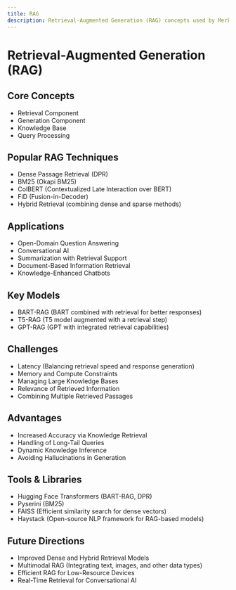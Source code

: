 ```yaml
---
title: RAG
description: Retrieval-Augmented Generation (RAG) concepts used by Merka.Cloud itself and how to extend it
---
```



# Retrieval-Augmented Generation (RAG)

## Core Concepts
- Retrieval Component
- Generation Component
- Knowledge Base
- Query Processing

## Popular RAG Techniques
- Dense Passage Retrieval (DPR)
- BM25 (Okapi BM25)
- ColBERT (Contextualized Late Interaction over BERT)
- FiD (Fusion-in-Decoder)
- Hybrid Retrieval (combining dense and sparse methods)

## Applications
- Open-Domain Question Answering
- Conversational AI
- Summarization with Retrieval Support
- Document-Based Information Retrieval
- Knowledge-Enhanced Chatbots

## Key Models
- BART-RAG (BART combined with retrieval for better responses)
- T5-RAG (T5 model augmented with a retrieval step)
- GPT-RAG (GPT with integrated retrieval capabilities)

## Challenges
- Latency (Balancing retrieval speed and response generation)
- Memory and Compute Constraints
- Managing Large Knowledge Bases
- Relevance of Retrieved Information
- Combining Multiple Retrieved Passages

## Advantages
- Increased Accuracy via Knowledge Retrieval
- Handling of Long-Tail Queries
- Dynamic Knowledge Inference
- Avoiding Hallucinations in Generation

## Tools & Libraries
- Hugging Face Transformers (BART-RAG, DPR)
- Pyserini (BM25)
- FAISS (Efficient similarity search for dense vectors)
- Haystack (Open-source NLP framework for RAG-based models)

## Future Directions
- Improved Dense and Hybrid Retrieval Models
- Multimodal RAG (Integrating text, images, and other data types)
- Efficient RAG for Low-Resource Devices
- Real-Time Retrieval for Conversational AI

